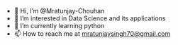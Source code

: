 - 👋 Hi, I’m @Mratunjay-Chouhan
- 👀 I’m interested in Data Science and its applications
- 🌱 I’m currently learning python
- 📫 How to reach me at mratunjaysingh70@gmail.com

<!---
Mratunjay-Chouhan/Mratunjay-Chouhan is a ✨ special ✨ repository because its `README.md` (this file) appears on your GitHub profile.
You can click the Preview link to take a look at your changes.
--->
